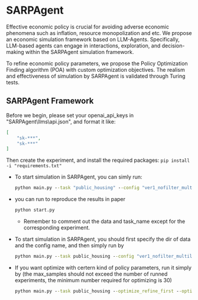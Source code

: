 # SARPAgent

Effective economic policy is crucial for avoiding adverse economic phenomena such as inflation, resource monopolization and etc. We propose an economic simulation framework based on LLM-Agents. Specifically, LLM-based agents can engage in interactions, exploration, and decision-making within the SARPAgent simulation framework. 

To refine economic policy parameters, we propose the Policy Optimization Finding algorithm (POA) with custom optimization objectives. The realism and effectiveness of simulation by SARPAgent is validated through Turing tests.


## SARPAgent Framework

Before we begin, please set your openai_api_keys in "SARPAgent\llms\api.json", and format it like:
```json
[
    "sk-***",
    "sk-***"
]
```

Then create the experiment, and install the required packages:
    ```
    pip install -i "requirements.txt"
    ```

- To start simulation in SARPAgent, you can simly run:

    ```cmd
    python main.py --task "public_housing" --config "ver1_nofilter_multilist(1.2)_multilist_priority_8t_6h_p#housetype" --simulate
    ```



- you can run to reproduce the results in paper
    ```cmd
    python start.py
    ```
    - Remember to comment out the data and task_name except for the corresponding experiment.




- To start simulation in SARPAgent, you should first specify the dir of data and the config name, and then simply run by
    ```cmd
    python main.py --task public_housing --config "ver1_nofilter_multilist(1.2)_multilist_priority_8t_6h_p#housetype" --simulate
    ```

- If you want optimize with certern kind of policy parameters, run it simply by (the max_samples should not exceed the number of runned experiments, the minimum number required for optimizing is 30)
    ```cmd
    python main.py --task public_housing --optimize_refine_first --optimize --optimize_regressor_threshold 0.3 --optimize_regressor_max_samples 60
    ```